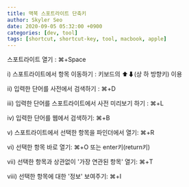 ```yaml
---
title: 맥북 스포트라이트 단축키
author: Skyler Seo
date: 2020-09-05 05:32:00 +0900
categories: [dev, tool]
tags: [shortcut, shortcut-key, tool, macbook, apple]
---
```


스포트라이트 열기 : ⌘+Space

i) 스포트라이트에서 항목 이동하기 : 키보드의 ⬆⬇(상 하 방향키) 이용

ii) 입력한 단어를 사전에서 검색하기 : ⌘+D

iii) 입력한 단어를 스포트라이트에서 사전 미리보기 하기 : ⌘+L

iv) 입력한 단어를 웹에서 검색하기: ⌘+B

v) 스포트라이트에서 선택한 항목을 파인더에서 열기: ⌘+R

vi) 선택한 항목 바로 열기: ⌘+O 또는 enter키(return키)

vii) 선택한 항목과 상관없이 '가장 연관된 항목' 열기: ⌘+T

viii) 선택한 항목에 대한 '정보' 보여주기: ⌘+I
